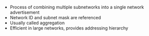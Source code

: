 - Process of combining multiple subnetworks into a single network advertisement
- Network ID and subnet mask are referenced
- Usually called aggregation
- Efficient in large networks, provides addressing hierarchy